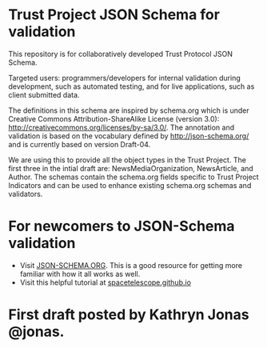 # Trust Project JSON Schema for validation

This repository is for collaboratively developed Trust Protocol JSON Schema. 

Targeted users: programmers/developers for internal validation during development, such as automated testing, and for live applications, such as client submitted data. 

The definitions in this schema are inspired by schema.org which is under Creative Commons Attribution-ShareAlike License (version 3.0): http://creativecommons.org/licenses/by-sa/3.0/. The annotation and validation is based on the vocabulary defined by http://json-schema.org/ and is currently based on version Draft-04.

We are using this to provide all the object types in the Trust Project. The first three in the intial draft are: NewsMediaOrganization, NewsArticle, and Author. The schemas contain the schema.org fields specific to Trust Project Indicators and can be used to enhance existing schema.org schemas and validators.

# For newcomers to JSON-Schema validation 

- Visit [JSON-SCHEMA.ORG](http://json-schema.org/). This is a good resource for getting more familiar with how it all works as well. 
- Visit this helpful tutorial at [spacetelescope.github.io](https://spacetelescope.github.io/understanding-json-schema/) 

# First draft posted by Kathryn Jonas @jonas.

